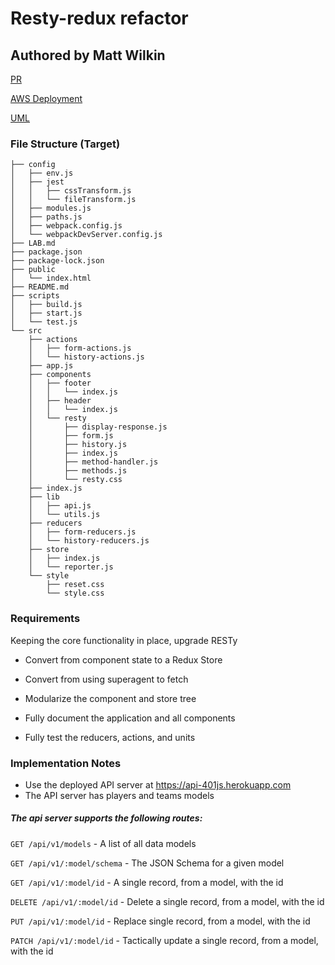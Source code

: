 # Resty-redux refactor



## Authored by Matt Wilkin

[PR]()

[AWS Deployment]()

[UML]()

### File Structure (Target)

```
├── config
│   ├── env.js
│   ├── jest
│   │   ├── cssTransform.js
│   │   └── fileTransform.js
│   ├── modules.js
│   ├── paths.js
│   ├── webpack.config.js
│   └── webpackDevServer.config.js
├── LAB.md
├── package.json
├── package-lock.json
├── public
│   └── index.html
├── README.md
├── scripts
│   ├── build.js
│   ├── start.js
│   └── test.js
└── src
    ├── actions
    │   ├── form-actions.js
    │   └── history-actions.js
    ├── app.js
    ├── components
    │   ├── footer
    │   │   └── index.js
    │   ├── header
    │   │   └── index.js
    │   └── resty
    │       ├── display-response.js
    │       ├── form.js
    │       ├── history.js
    │       ├── index.js
    │       ├── method-handler.js
    │       ├── methods.js
    │       └── resty.css
    ├── index.js
    ├── lib
    │   ├── api.js
    │   └── utils.js
    ├── reducers
    │   ├── form-reducers.js
    │   └── history-reducers.js
    ├── store
    │   ├── index.js
    │   └── reporter.js
    └── style
        ├── reset.css
        └── style.css
```
### Requirements

Keeping the core functionality in place, upgrade RESTy
 *  Convert from component state to a Redux Store

* Convert from using superagent to fetch
* Modularize the component and store tree
* Fully document the application and all components
* Fully test the reducers, actions, and units

### Implementation Notes

* Use the deployed API server at https://api-401js.herokuapp.com
* The API server has players and teams models
##### The api server supports the following routes:
`GET /api/v1/models` - A list of all data models

`GET /api/v1/:model/schema` - The JSON Schema for a given model

`GET /api/v1/:model/id` - A single record, from a model, with the id

`DELETE /api/v1/:model/id` - Delete a single record, from a model, with the id

`PUT /api/v1/:model/id` - Replace single record, from a model, with the id

`PATCH /api/v1/:model/id` - Tactically update a single record, from a model, with the id

